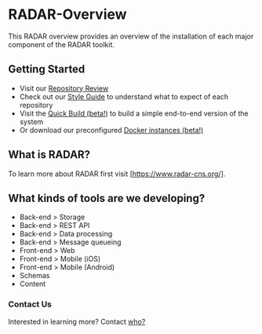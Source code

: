 # RADAR-Overview

This RADAR overview provides an overview of the installation of each major component of the RADAR toolkit.

## Getting Started

- Visit our [Repository Review](RADAR-Repository-Review.md)
- Check out our [Style Guide](RADAR-Style-Guide.md) to understand what to expect of each repository
- Visit the [Quick Build (beta!)](RADAR-Quick-Build) to build a simple end-to-end version of the system
- Or download our preconfigured [Docker instances (beta!)](https://github.com/RADAR-CNS/RADAR-Docker)

## What is RADAR?
To learn more about RADAR first visit [https://www.radar-cns.org/].

## What kinds of tools are we developing?
- Back-end > Storage
- Back-end > REST API
- Back-end > Data processing
- Back-end > Message queueing
- Front-end > Web
- Front-end > Mobile (iOS)
- Front-end > Mobile (Android)
- Schemas
- Content

### Contact Us
Interested in learning more?
Contact [who?]()
